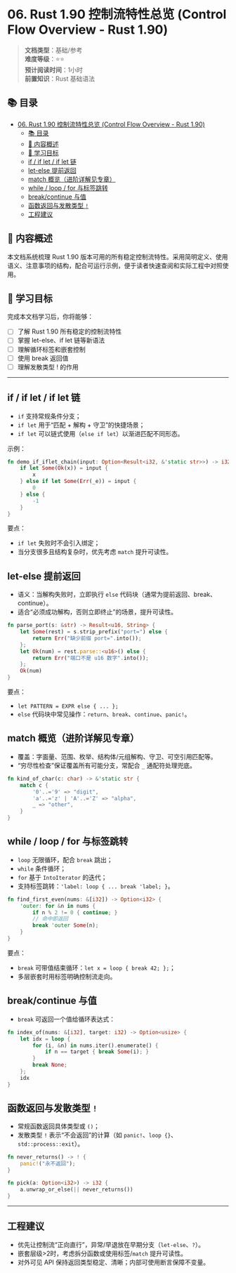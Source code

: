 # 06. Rust 1.90 控制流特性总览 (Control Flow Overview - Rust 1.90)

> **文档类型**：基础/参考  
> **难度等级**：⭐⭐  
> **预计阅读时间**：1小时  
> **前置知识**：Rust 基础语法

## 📚 目录

- [06. Rust 1.90 控制流特性总览 (Control Flow Overview - Rust 1.90)](#06-rust-190-控制流特性总览-control-flow-overview---rust-190)
  - [📚 目录](#-目录)
  - [📖 内容概述](#-内容概述)
  - [🎯 学习目标](#-学习目标)
  - [if / if let / if let 链](#if--if-let--if-let-链)
  - [let-else 提前返回](#let-else-提前返回)
  - [match 概览（进阶详解见专章）](#match-概览进阶详解见专章)
  - [while / loop / for 与标签跳转](#while--loop--for-与标签跳转)
  - [break/continue 与值](#breakcontinue-与值)
  - [函数返回与发散类型 `!`](#函数返回与发散类型-)
  - [工程建议](#工程建议)

## 📖 内容概述

本文档系统梳理 Rust 1.90 版本可用的所有稳定控制流特性。采用简明定义、使用语义、注意事项的结构，配合可运行示例，便于读者快速查阅和实际工程中对照使用。

## 🎯 学习目标

完成本文档学习后，你将能够：

- [ ] 了解 Rust 1.90 所有稳定的控制流特性
- [ ] 掌握 let-else、if let 链等新语法
- [ ] 理解循环标签和嵌套控制
- [ ] 使用 break 返回值
- [ ] 理解发散类型 ! 的作用

---

## if / if let / if let 链

- `if` 支持常规条件分支；
- `if let` 用于“匹配 + 解构 + 守卫”的快捷场景；
- `if let` 可以链式使用（`else if let`）以渐进匹配不同形态。

示例：

```rust
fn demo_if_iflet_chain(input: Option<Result<i32, &'static str>>) -> i32 {
    if let Some(Ok(x)) = input {
        x
    } else if let Some(Err(_e)) = input {
        0
    } else {
        -1
    }
}
```

要点：

- `if let` 失败时不会引入绑定；
- 当分支很多且结构复杂时，优先考虑 `match` 提升可读性。

## let-else 提前返回

- 语义：当解构失败时，立即执行 `else` 代码块（通常为提前返回、break、continue）。
- 适合“必须成功解构，否则立即终止”的场景，提升可读性。

```rust
fn parse_port(s: &str) -> Result<u16, String> {
    let Some(rest) = s.strip_prefix("port=") else {
        return Err("缺少前缀 port=".into());
    };
    let Ok(num) = rest.parse::<u16>() else {
        return Err("端口不是 u16 数字".into());
    };
    Ok(num)
}
```

要点：

- `let PATTERN = EXPR else { ... };`
- `else` 代码块中常见操作：`return`、`break`、`continue`、`panic!`。

## match 概览（进阶详解见专章）

- 覆盖：字面量、范围、枚举、结构体/元组解构、守卫、可空引用匹配等。
- “穷尽性检查”保证覆盖所有可能分支，常配合 `_` 通配符处理兜底。

```rust
fn kind_of_char(c: char) -> &'static str {
    match c {
        '0'..='9' => "digit",
        'a'..='z' | 'A'..='Z' => "alpha",
        _ => "other",
    }
}
```

## while / loop / for 与标签跳转

- `loop` 无限循环，配合 `break` 跳出；
- `while` 条件循环；
- `for` 基于 `IntoIterator` 的迭代；
- 支持标签跳转：`'label: loop { ... break 'label; }`。

```rust
fn find_first_even(nums: &[i32]) -> Option<i32> {
    'outer: for &n in nums {
        if n % 2 != 0 { continue; }
        // 命中即返回
        break 'outer Some(n);
    }
}
```

要点：

- `break` 可带值结束循环：`let x = loop { break 42; };`；
- 多层嵌套时用标签明确控制流走向。

## break/continue 与值

- `break` 可返回一个值给循环表达式：

```rust
fn index_of(nums: &[i32], target: i32) -> Option<usize> {
    let idx = loop {
        for (i, &n) in nums.iter().enumerate() {
            if n == target { break Some(i); }
        }
        break None;
    };
    idx
}
```

## 函数返回与发散类型 `!`

- 常规函数返回具体类型或 `()`；
- 发散类型 `!` 表示“不会返回”的计算（如 `panic!`、`loop {}`、`std::process::exit`）。

```rust
fn never_returns() -> ! {
    panic!("永不返回");
}

fn pick(a: Option<i32>) -> i32 {
    a.unwrap_or_else(|| never_returns())
}
```

---

## 工程建议

- 优先让控制流“正向直行”，异常/早退放在早期分支（`let-else`、`?`）。
- 嵌套层级>2时，考虑拆分函数或使用标签/`match` 提升可读性。
- 对外可见 API 保持返回类型稳定、清晰；内部可使用断言保障不变量。
